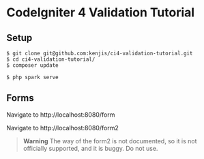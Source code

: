 # CodeIgniter 4 Validation Tutorial

## Setup

```console
$ git clone git@github.com:kenjis/ci4-validation-tutorial.git
$ cd ci4-validation-tutorial/
$ composer update
```

```console
$ php spark serve
```

## Forms

Navigate to http://localhost:8080/form

Navigate to http://localhost:8080/form2

> **Warning**
> The way of the form2 is not documented, so it is not officially supported,
> and it is buggy. Do not use.
